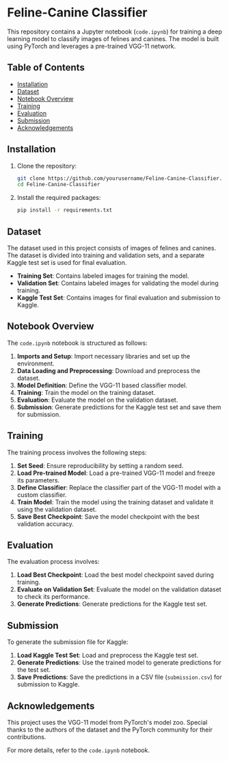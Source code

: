 # Feline-Canine Classifier

This repository contains a Jupyter notebook (`code.ipynb`) for training a deep learning model to classify images of felines and canines. The model is built using PyTorch and leverages a pre-trained VGG-11 network.

## Table of Contents
- [Installation](#installation)
- [Dataset](#dataset)
- [Notebook Overview](#notebook-overview)
- [Training](#training)
- [Evaluation](#evaluation)
- [Submission](#submission)
- [Acknowledgements](#acknowledgements)

## Installation

1. Clone the repository:
    ```bash
    git clone https://github.com/yourusername/Feline-Canine-Classifier.git
    cd Feline-Canine-Classifier
    ```

2. Install the required packages:
    ```bash
    pip install -r requirements.txt
    ```

## Dataset

The dataset used in this project consists of images of felines and canines. The dataset is divided into training and validation sets, and a separate Kaggle test set is used for final evaluation.

- **Training Set**: Contains labeled images for training the model.
- **Validation Set**: Contains labeled images for validating the model during training.
- **Kaggle Test Set**: Contains images for final evaluation and submission to Kaggle.

## Notebook Overview

The `code.ipynb` notebook is structured as follows:

1. **Imports and Setup**: Import necessary libraries and set up the environment.
2. **Data Loading and Preprocessing**: Download and preprocess the dataset.
3. **Model Definition**: Define the VGG-11 based classifier model.
4. **Training**: Train the model on the training dataset.
5. **Evaluation**: Evaluate the model on the validation dataset.
6. **Submission**: Generate predictions for the Kaggle test set and save them for submission.

## Training

The training process involves the following steps:

1. **Set Seed**: Ensure reproducibility by setting a random seed.
2. **Load Pre-trained Model**: Load a pre-trained VGG-11 model and freeze its parameters.
3. **Define Classifier**: Replace the classifier part of the VGG-11 model with a custom classifier.
4. **Train Model**: Train the model using the training dataset and validate it using the validation dataset.
5. **Save Best Checkpoint**: Save the model checkpoint with the best validation accuracy.

## Evaluation

The evaluation process involves:

1. **Load Best Checkpoint**: Load the best model checkpoint saved during training.
2. **Evaluate on Validation Set**: Evaluate the model on the validation dataset to check its performance.
3. **Generate Predictions**: Generate predictions for the Kaggle test set.

## Submission

To generate the submission file for Kaggle:

1. **Load Kaggle Test Set**: Load and preprocess the Kaggle test set.
2. **Generate Predictions**: Use the trained model to generate predictions for the test set.
3. **Save Predictions**: Save the predictions in a CSV file (`submission.csv`) for submission to Kaggle.

## Acknowledgements

This project uses the VGG-11 model from PyTorch's model zoo. Special thanks to the authors of the dataset and the PyTorch community for their contributions.

For more details, refer to the `code.ipynb` notebook.